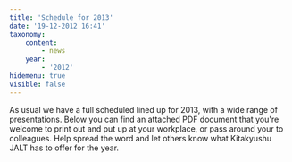 ```yaml
---
title: 'Schedule for 2013'
date: '19-12-2012 16:41'
taxonomy:
    content:
        - news
    year:
        - '2012'
hidemenu: true
visible: false
---
```


As usual we have a full scheduled lined up for 2013, with a wide range of presentations. Below you can find an attached PDF document that you're welcome to print out and put up at your workplace, or pass around your to colleagues. Help spread the word and let others know what Kitakyushu JALT has to offer for the year.

